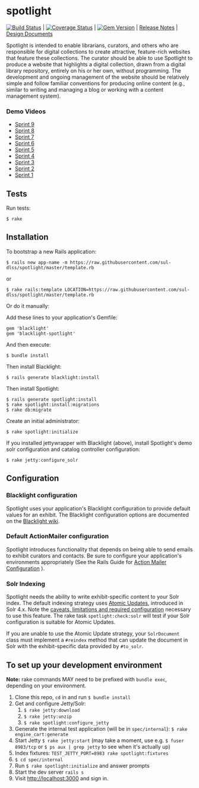 spotlight
=========

[![Build Status](https://travis-ci.org/sul-dlss/spotlight.png?branch=master)](https://travis-ci.org/sul-dlss/spotlight) | [![Coverage Status](https://coveralls.io/repos/sul-dlss/spotlight/badge.png?branch=master)](https://coveralls.io/r/sul-dlss/spotlight) | [![Gem Version](https://badge.fury.io/rb/blacklight-spotlight.png)](http://badge.fury.io/rb/blacklight-spotlight) | [Release Notes](https://github.com/sul-dlss/spotlight/releases) | [Design Documents](https://github.com/sul-dlss/spotlight/releases/tag/v0.0.0)

Spotlight is intended to enable librarians, curators, and others who are responsible for digital collections to create attractive, feature-rich websites that feature these collections. The curator should be able to use Spotlight to produce a website that highlights a digital collection, drawn from a digital library repository, entirely on his or her own, without programming. The development and ongoing management of the website should be relatively simple and follow familiar conventions for producing online content (e.g., similar to writing and managing a blog or working with a content management system).

### Demo Videos
* [Sprint 9](https://www.youtube.com/watch?v=ALVwecIw5Rw)
* [Sprint 8](https://www.youtube.com/watch?v=l25_TWTV1uE)
* [Sprint 7](https://www.youtube.com/watch?v=qTv33JqUoH8)
* [Sprint 6](https://www.youtube.com/watch?v=HxQ6khYqezU)
* [Sprint 5](https://www.youtube.com/watch?v=pnpqiIDXHHw)
* [Sprint 4](https://www.youtube.com/watch?v=4S0iRzvdk5M)
* [Sprint 3](https://www.youtube.com/watch?v=XEOsMRY_3mY)
* [Sprint 2](https://www.youtube.com/watch?v=8BqWSEmOK3g)
* [Sprint 1](https://www.youtube.com/watch?v=LAoTIdP2Gsk)

## Tests

Run tests:

```
$ rake
```

## Installation

To bootstrap a new Rails application:

```
$ rails new app-name -m https://raw.githubusercontent.com/sul-dlss/spotlight/master/template.rb
```

or

```
$ rake rails:template LOCATION=https://raw.githubusercontent.com/sul-dlss/spotlight/master/template.rb
```

Or do it manually:

Add these lines to your application's Gemfile:

```
gem 'blacklight'
gem 'blacklight-spotlight'
```

And then execute:

```
$ bundle install
```

Then install Blacklight:

```
$ rails generate blacklight:install
```

Then install Spotlight:

```
$ rails generate spotlight:install
$ rake spotlight:install:migrations
$ rake db:migrate
```

Create an initial administrator:

```
$ rake spotlight:initialize
```

If you installed jettywrapper with Blacklight (above), install Spotlight's demo solr configuration and catalog controller configuration:

```
$ rake jetty:configure_solr
```

## Configuration

### Blacklight configuration

Spotlight uses your application's Blacklight configuration to provide default values for an exhibit. The Blacklight configuration options are documented on the [Blacklight wiki](https://github.com/projectblacklight/blacklight/wiki#blacklight-configuration).

### Default ActionMailer configuration

Spotlight introduces functionality that depends on being able to send emails to exhibit curators and contacts. Be sure to configure your application's environments appropriately (See the Rails Guide for [Action Mailer Configuration](http://guides.rubyonrails.org/action_mailer_basics.html#action-mailer-configuration) ).

### Solr Indexing

Spotlight needs the ability to write exhibit-specific content to your Solr index. The default indexing strategy uses [Atomic Updates](https://cwiki.apache.org/confluence/display/solr/Updating+Parts+of+Documents), introduced in Solr 4.x. Note the [caveats, limitations and required configuration](https://wiki.apache.org/solr/Atomic_Updates#Caveats_and_Limitations) necessary to use this feature. The rake task `spotlight:check:solr` will test if your Solr configuration is suitable for Atomic Updates.

If you are unable to use the Atomic Update strategy, your `SolrDocument` class must implement a `#reindex` method that can update the document in Solr with the exhibit-specific data provided by `#to_solr`.

## To set up your development environment

**Note:** rake commands MAY need to be prefixed with `bundle exec`, depending on your environment.

 1. Clone this repo, `cd` in and run `$ bundle install`
 2. Get and configure Jetty/Solr:
     1. `$ rake jetty:download`
     2. `$ rake jetty:unzip`
     3. `$ rake spotlight:configure_jetty`
 3.  Generate the internal test application (will be in `spec/internal`): `$ rake engine_cart:generate` 
 4. Start Jetty `$ rake jetty:start` (may take a moment, use e.g. `$ fuser 8983/tcp` or `$ ps aux | grep jetty` to see when it's actually up)
 3. Index fixtures: `TEST_JETTY_PORT=8983 rake spotlight:fixtures`
 4. `$ cd spec/internal`
 5. Run `$ rake spotlight:initialize` and answer prompts
 6. Start the dev server `rails s`
 7. Visit [http://localhost:3000](http://localhost:3000) and sign in.
